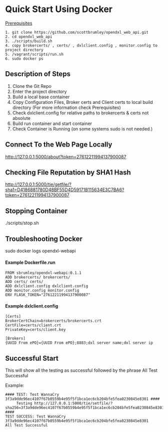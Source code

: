 # Quick Start Using Docker

[Prerequisites](Prerequisites.md)



``` 
1. git clone https://github.com/scottbrumley/opendxl_web_api.git
2. cd opendxl_web_api
3. ./scripts/build.sh
4. copy brokercerts/ , certs/ , dxlclient.config , monitor.config to project directory
5. /vagrant/scripts/run.sh
6. sudo docker ps
```

## Description of Steps
1. Clone the Git Repo
2. Enter the project directory 
3. Build a local base container
4. Copy Configuration Files, Broker certs and Client certs to local build directory (For more information check Prerequisites)
5. Check dxlclient.config for relative paths to brokercerts & certs not absolute
6. Build run container and start container 
7. Check Container is Running (on some systems sudo is not needed.)

## Connect To the Web Page Locally
http://127.0.0.1:5000/about?token=27612211994137900087

## Checking File Reputation by SHA1 Hash
http://127.0.0.1:5000/tie/getfile/?sha1=D4186881780D48BF55D4D59171B115634E3C7BA6?token=27612211994137900087

## Stopping Container
./scripts/stop.sh

## Troubleshooting Docker
sudo docker logs opendxl-webapi

#### Example Dockerfile.run
```
FROM sbrumley/opendxl-webapi:0.1.1
ADD brokercerts/ brokercerts/
ADD certs/ certs/
ADD dxlclient.config dxlclient.config
ADD monitor.config monitor.config
ENV FLASK_TOKEN="27612211994137900087"
```

#### Example dxlclient.config
```
[Certs]
BrokerCertChain=brokercerts/brokercerts.crt
CertFile=certs/client.crt
PrivateKey=certs/client.key

[Brokers]
{UUID From ePO}={UUID From ePO};8883;dxl server name;dxl server ip
```

## Successful Start
This will show all the testing as successful followed by the phrase All Test Successful

Example:
``` 
#### TEST: Test WannaCry 3f3a9dde96ec4107f67b0559b4e95f5f1bca1ec6cb204bfe5fea0230845e8301 ####
     Testing http://127.0.0.1:5000/tie/setfile/?sha256=3f3a9dde96ec4107f67b0559b4e95f5f1bca1ec6cb204bfe5fea0230845e8301&token=27612211994137900087 ####
TEST SUCCESS: Test WannaCry 3f3a9dde96ec4107f67b0559b4e95f5f1bca1ec6cb204bfe5fea0230845e8301
All Test Successful
```


